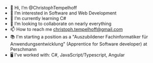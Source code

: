 - 👋 Hi, I’m @ChristophTempelhoff
- 👀 I’m interested in Software and Web Development
- 🌱 I’m currently learning C#
- 💞️ I’m looking to collaborate on nearly everything
- 📫 How to reach me christoph.tempelhoff@gmail.com
- 📚 I'm starting a position as a "Auszubildener Fachinformatiker für Anwendungsentwicklung" (Apprentice for Software developer) at Perschmann
- 🖥️ I've worked with: C#, JavaScript/Typescript, Angular
